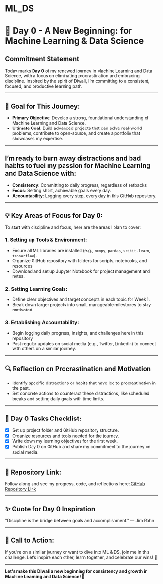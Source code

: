# ML_DS
# 🎉 Day 0 - A New Beginning:  for Machine Learning & Data Science

## **Commitment Statement**
Today marks **Day 0** of my renewed journey in Machine Learning and Data Science, with a focus on eliminating procrastination and embracing discipline. Inspired by the spirit of Diwali, I’m committing to a consistent, focused, and productive learning path.

---

## 🎯 **Goal for This Journey:**
- **Primary Objective**: Develop a strong, foundational understanding of Machine Learning and Data Science.
- **Ultimate Goal**: Build advanced projects that can solve real-world problems, contribute to open-source, and create a portfolio that showcases my expertise.

---

## I’m ready to burn away distractions and bad habits to fuel my passion for Machine Learning and Data Science with:
- **Consistency**: Committing to daily progress, regardless of setbacks.
- **Focus**: Setting short, achievable goals every day.
- **Accountability**: Logging every step, every day in this GitHub repository.

---

## 💡 **Key Areas of Focus for Day 0:**
To start with discipline and focus, here are the areas I plan to cover:

### 1. **Setting up Tools & Environment:**
   - Ensure all ML libraries are installed (e.g., `numpy`, `pandas`, `scikit-learn`, `tensorflow`).
   - Organize GitHub repository with folders for scripts, notebooks, and resources.
   - Download and set up Jupyter Notebook for project management and notes.

### 2. **Setting Learning Goals:**
   - Define clear objectives and target concepts in each topic for Week 1.
   - Break down larger projects into small, manageable milestones to stay motivated.

### 3. **Establishing Accountability:**
   - Begin logging daily progress, insights, and challenges here in this repository.
   - Post regular updates on social media (e.g., Twitter, LinkedIn) to connect with others on a similar journey.

---

## 🔍 **Reflection on Procrastination and Motivation**
   - Identify specific distractions or habits that have led to procrastination in the past.
   - Set concrete actions to counteract these distractions, like scheduled breaks and setting daily goals with time limits.

---

## 🚀 **Day 0 Tasks Checklist:**

- [x] Set up project folder and GitHub repository structure.
- [x] Organize resources and tools needed for the journey.
- [x] Write down my learning objectives for the first week.
- [x] Publish Day 0 on GitHub and share my commitment to the journey on social media.

---

## 🔗 **Repository Link**:
Follow along and see my progress, code, and reflections here: [GitHub Repository Link](https://github.com/ajaykr2712/Daily-ML-DS-Discipline)

---

## ✨ **Quote for Day 0 Inspiration**
"Discipline is the bridge between goals and accomplishment." — Jim Rohn

---

## 📢 **Call to Action:**
   If you’re on a similar journey or want to dive into ML & DS, join me in this challenge. Let’s inspire each other, learn together, and celebrate our wins! 🎇

---

**Let's make this Diwali a new beginning for consistency and growth in Machine Learning and Data Science! 🚀**
